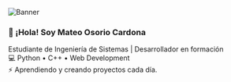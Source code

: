 ![Banner](https://ruta-de-tu-banner.png)

### 👋 ¡Hola! Soy Mateo Osorio Cardona  
Estudiante de Ingeniería de Sistemas | Desarrollador en formación  
💻 Python • C++ • Web Development  
⚡ Aprendiendo y creando proyectos cada día.
